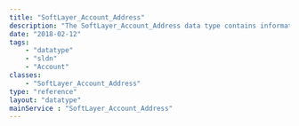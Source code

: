 ```yaml
---
title: "SoftLayer_Account_Address"
description: "The SoftLayer_Account_Address data type contains information on an address associated with a SoftLayer account. "
date: "2018-02-12"
tags:
    - "datatype"
    - "sldn"
    - "Account"
classes:
    - "SoftLayer_Account_Address"
type: "reference"
layout: "datatype"
mainService : "SoftLayer_Account_Address"
---
```

